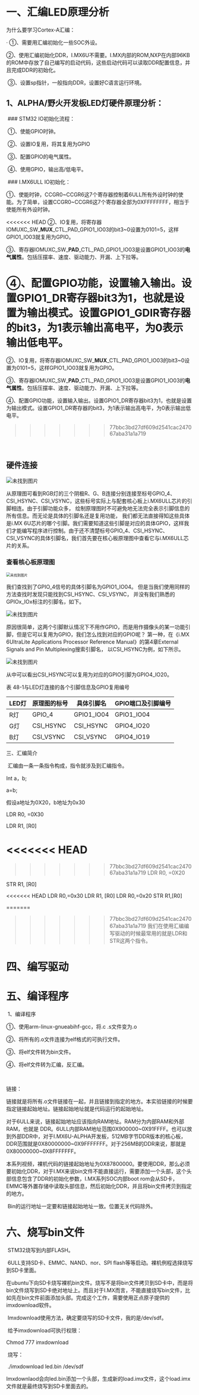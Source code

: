# 一、汇编LED原理分析

为什么要学习Cortex-A汇编：

·   ①、需要用汇编初始化一些SOC外设。

​    ②、使用汇编初始化DDR，I.MX6U不需要。I.MX内部的ROM,NXP在内部96KB的ROM中存放了自己编写的启动代码，这些启动代码可以读取DDR配置信息，并且完成DDR的初始化。

​    ③、设置sp指针，一般指向DDR，设置好C语言运行环境。

##   1、ALPHA/野火开发板LED灯硬件原理分析：

​    ### STM32 IO初始化流程：

​    ①、使能GPIO时钟。

​    ②、设置IO复用，将其复用为GPIO

​    ③、配置GPIO的电气属性。

​    ④、使用GPIO，输出高/低电平。



​    ### I.MX6ULL IO初始化：

​    ①、使能时钟，CCGR0\~CCGR6这7个寄存器控制着6ULL所有外设时钟的使能。为了简单，设置CCGR0~CCGR6这7个寄存器全部为0XFFFFFFFF，相当于使能所有外设时钟。

<<<<<<< HEAD
​    ②、IO复用，将寄存器IOMUXC_SW\_**MUX**_CTL_PAD_GPIO1_IO03的bit3~0设置为0101=5，这样GPIO1_IO03就复用为GPIO。

​    ③、寄存器IOMUXC_SW_**PAD**_CTL_PAD_GPIO1_IO03是设置GPIO1_IO03的**电气属性**。包括压摆率、速度、驱动能力、开漏、上下拉等。

​    ④、配置GPIO功能，设置输入输出。设置GPIO1_DR寄存器bit3为1，也就是设置为输出模式。设置GPIO1_GDIR寄存器的bit3，为1表示输出高电平，为0表示输出低电平。
=======
​    ②、IO复用，将寄存器IOMUXC_SW_**MUX**_CTL_PAD_GPIO1_IO03的bit3~0设置为0101=5，这样GPIO1_IO03就复用为GPIO。

​    ③、寄存器IOMUXC_SW_**PAD**_CTL_PAD_GPIO1_IO03是设置GPIO1_IO03的**电气属性**。包括压摆率、速度、驱动能力、开漏、上下拉等。

​    ④、配置GPIO功能，设置输入输出。设置GPIO1_DR寄存器bit3为1，也就是设置为输出模式。设置GPIO1_DR寄存器的bit3，为1表示输出高电平，为0表示输出低电平。
>>>>>>> 77bbc3bd27df609d2541cac247067aba31a1a719

​    

## 硬件连接

![未找到图片](笔记.assets/asembl010.png)

从原理图可看到RGB灯的三个阴极R、G、B连接分别连接至标号GPIO_4、CSI_HSYNC、CSI_VSYNC，这些标号实际上与配套核心板上i.MX6ULL芯片的引脚相连。由于引脚功能众多， 绘制原理图时不可避免地无法完全表示引脚信息的所有信息。而无论是具体的引脚名还是复用功能， 我们都无法直接得知这些具体是i.MX 6U芯片的哪个引脚。我们需要知道这些引脚是对应的具体GPIO，这样我们才能编写程序进行控制。由于还不清楚标号GPIO_4、CSI_HSYNC、CSI_VSYNC的具体引脚名，我们首先要在核心板原理图中查看它与i.MX6ULL芯片的关系。

### 查看核心板原理图

<img src="笔记.assets/asembl011.png" alt="未找到图片" style="zoom:67%;" />

我们查找到了GPIO_4信号的具体引脚名为GPIO1_IO04。 但是当我们使用同样的方法查找时发现只能找到CSI_HSYNC、CSI_VSYNC， 并没有我们熟悉的GPIOx_IOx标注的引脚名，如下。

![未找到图片](笔记.assets/asembl012.png)

原因很简单，这两个引脚默认情况下不用作GPIO，而是用作摄像头的某一功能引脚，但是它可以复用为GPIO，我们怎么找到对应的GPIO呢？ 第一种，在《i.MX 6UltraLite Applications Processor Reference Manual》的第4章External Signals and Pin Multiplexing搜索引脚名， 以CSI_HSYNC为例，如下所示。

![未找到图片](笔记.assets/asembl013.png)

从中可以看出CSI_HSYNC可以复用为对应的GPIO引脚为GPIO4_IO20。

表 48-1与LED灯连接的各个引脚信息及GPIO复用编号

| LED灯 | 原理图的标号 | 具体引脚名 | GPIO端口及引脚编号 |
| ----- | ------------ | ---------- | ------------------ |
| R灯   | GPIO_4       | GPIO1_IO04 | GPIO1_IO04         |
| G灯   | CSI_HSYNC    | CSI_HSYNC  | GPIO4_IO20         |
| B灯   | CSI_VSYNC    | CSI_VSYNC  | GPIO4_IO19         |

三、汇编简介

​    汇编由一条一条指令构成，指令就涉及到汇编指令。

Int a，b;

a=b;

假设a地址为0X20，b地址为0x30

 

LDR R0, =0X30

LDR R1, [R0]

<<<<<<< HEAD
=======
 

>>>>>>> 77bbc3bd27df609d2541cac247067aba31a1a719
LDR R0, =0X20

STR R1, [R0]

<<<<<<< HEAD
LDR R0,=0x30
LDR R1, [R0]
LDR R0,=0x20
STR R1,[R0]



=======
>>>>>>> 77bbc3bd27df609d2541cac247067aba31a1a719
​    我们在使用汇编编写驱动的时候最常用的就是LDR和STR这两个指令。

# 四、编写驱动

 

# 五、编译程序

​    1、编译程序 

①、使用arm-linux-gnueabihf-gcc，将.c .s文件变为.o

②、将所有的.o文件连接为elf格式的可执行文件。

③、将elf文件转为bin文件。

④、将elf文件转为汇编，反汇编。

​    

链接：

链接就是将所有.o文件链接在一起，并且链接到指定的地方。本实验链接的时候要指定链接起始地址。链接起始地址就是代码运行的起始地址。

对于6ULL来说，链接起始地址应该指向RAM地址。RAM分为内部RAM和外部RAM，也就是 DDR。6ULL内部RAM地址范围0X900000~0X91FFFF。也可以放到外部DDR中，对于I.MX6U-ALPHA开发板，512MB字节DDR版本的核心板，DDR范围就是0X80000000~0X9FFFFFFF。对于256MB的DDR来说，那就是0X80000000~0X8FFFFFFF。

​    本系列视频，裸机代码的链接起始地址为0X87800000。要使用DDR，那么必须要初始化DDR，对于I.MX来说bin文件不能直接运行，需要添加一个头部，这个头部信息包含了DDR的初始化参数，I.MX系列SOC内部boot rom会从SD卡，EMMC等外置存储中读取头部信息，然后初始化DDR，并且将bin文件拷贝到指定的地方。

​    Bin的运行地址一定要和链接起始地址一致。位置无关代码除外。

 

# 六、烧写bin文件

​    STM32烧写到内部FLASH。

​    6ULL支持SD卡、EMMC、NAND、nor、SPI flash等等启动。裸机例程选择烧写到SD卡里面。

​    在ubuntu下向SD卡烧写裸机bin文件。烧写不是将bin文件拷贝到SD卡中，而是将bin文件烧写到SD卡绝对地址上。而且对于I.MX而言，不能直接烧写bin文件，比如先在bin文件前面添加头部。完成这个工作，需要使用正点原子提供的imxdownload软件。

​    Imxdownload使用方法，确定要烧写的SD卡文件，我的是/dev/sdf。

​    给予imxdownload可执行权限：

Chmod 777 imxdownload

​    烧写：

​    ./imxdownload led.bin /dev/sdf

​    Imxdownlaod会向led.bin添加一个头部，生成新的load.imx文件，这个load.imx文件就是最终烧写到SD卡里面去的。